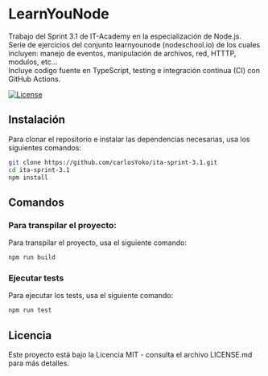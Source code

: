 # LearnYouNode

Trabajo del Sprint 3.1 de IT-Academy en la especialización de Node.js.<br>
Serie de ejercicios del conjunto learnyounode (nodeschool.io) de los cuales incluyen: manejo de eventos, manipulación de archivos, red, HTTTP, modulos, etc...<br>
Incluye codigo fuente en TypeScript, testing e integración continua (CI) con GitHub Actions.

[![License](https://img.shields.io/badge/license-MIT-blue.svg)](LICENSE.md)

## Instalación

Para clonar el repositorio e instalar las dependencias necesarias, usa los siguientes comandos:

```bash
git clone https://github.com/carlosYoko/ita-sprint-3.1.git
cd ita-sprint-3.1
npm install
```

## Comandos

### Para transpilar el proyecto:

Para transpilar el proyecto, usa el siguiente comando:

```bash
npm run build
```

### Ejecutar tests

Para ejecutar los tests, usa el siguiente comando:

```bash
npm run test
```

## Licencia

Este proyecto está bajo la Licencia MIT - consulta el archivo LICENSE.md para más detalles.
